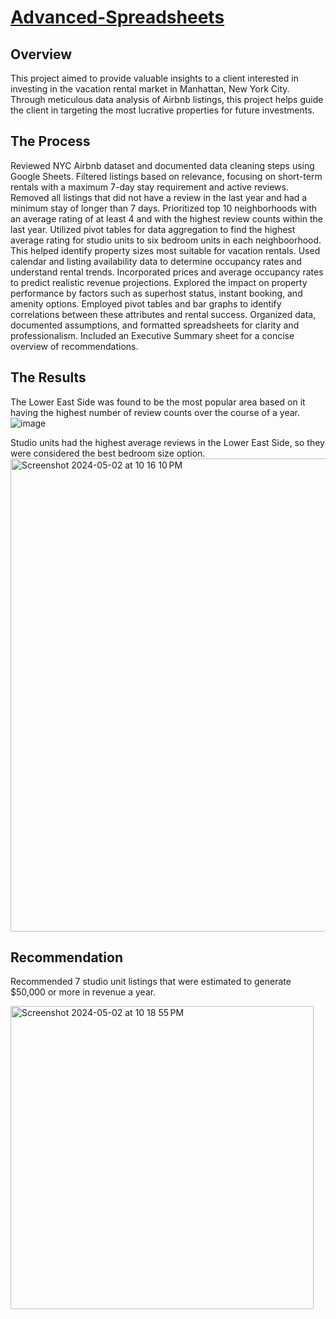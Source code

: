 # [Advanced-Spreadsheets](https://docs.google.com/spreadsheets/d/1kBvfM2V_kGEUgrw_vf5Jafw96HfnM-QFA_p5QfAl24M/edit?usp=sharing)

## Overview

This project aimed to provide valuable insights to a client interested in investing in the vacation rental market in Manhattan, New York City. Through meticulous data analysis of Airbnb listings, this project helps guide the client in targeting the most lucrative properties for future investments.

## The Process

Reviewed NYC Airbnb dataset and documented data cleaning steps using Google Sheets. Filtered listings based on relevance, focusing on short-term rentals with a maximum 7-day stay requirement and active reviews. Removed all listings that did not have a review in the last year and had a minimum stay of longer than 7 days. Prioritized top 10 neighborhoods with an average rating of at least 4 and with the highest review counts within the last year. Utilized pivot tables for data aggregation to find the highest average rating for studio units to six bedroom units in each neighboorhood. This helped identify property sizes most suitable for vacation rentals. Used calendar and listing availability data to determine occupancy rates and understand rental trends. Incorporated prices and average occupancy rates to predict realistic revenue projections. Explored the impact on property performance by factors such as superhost status, instant booking, and amenity options. Employed pivot tables and bar graphs to identify correlations between these attributes and rental success. Organized data, documented assumptions, and formatted spreadsheets for clarity and professionalism. Included an Executive Summary sheet for a concise overview of recommendations.

## The Results

The Lower East Side was found to be the most popular area based on it having the highest number of review counts over the course of a year. 
![image](https://github.com/TylerTurquand/Advanced-Spreadsheets/assets/151484458/1cda579a-be60-4fc9-aa1b-601ac3d352fc)

Studio units had the highest average reviews in the Lower East Side, so they were considered the best bedroom size option.<img width="757" alt="Screenshot 2024-05-02 at 10 16 10 PM" src="https://github.com/TylerTurquand/Advanced-Spreadsheets/assets/151484458/3fb36dd2-d961-4f23-a348-de4b5d9141c3">

## Recommendation

Recommended 7 studio unit listings that were estimated to generate $50,000 or more in revenue a year. 

<img width="485" alt="Screenshot 2024-05-02 at 10 18 55 PM" src="https://github.com/TylerTurquand/Advanced-Spreadsheets/assets/151484458/50cffa41-2627-4d72-8d19-b46ff635a16c">


